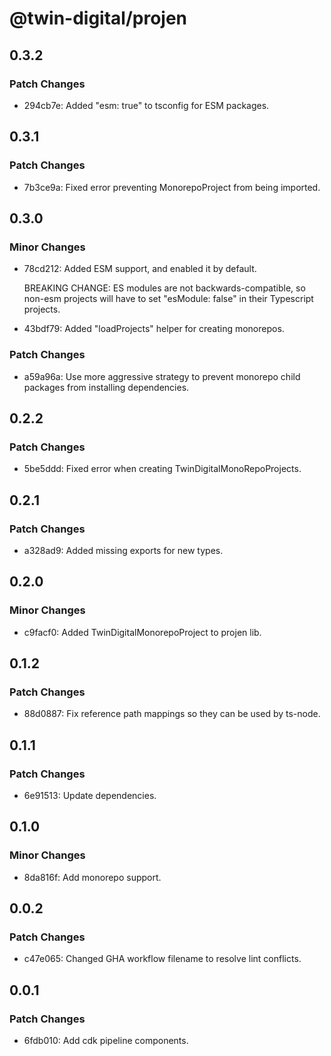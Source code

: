 # @twin-digital/projen

## 0.3.2

### Patch Changes

- 294cb7e: Added "esm: true" to tsconfig for ESM packages.

## 0.3.1

### Patch Changes

- 7b3ce9a: Fixed error preventing MonorepoProject from being imported.

## 0.3.0

### Minor Changes

- 78cd212: Added ESM support, and enabled it by default.

  BREAKING CHANGE: ES modules are not backwards-compatible, so non-esm projects will have to set "esModule: false" in their Typescript projects.

- 43bdf79: Added "loadProjects" helper for creating monorepos.

### Patch Changes

- a59a96a: Use more aggressive strategy to prevent monorepo child packages from installing dependencies.

## 0.2.2

### Patch Changes

- 5be5ddd: Fixed error when creating TwinDigitalMonoRepoProjects.

## 0.2.1

### Patch Changes

- a328ad9: Added missing exports for new types.

## 0.2.0

### Minor Changes

- c9facf0: Added TwinDigitalMonorepoProject to projen lib.

## 0.1.2

### Patch Changes

- 88d0887: Fix reference path mappings so they can be used by ts-node.

## 0.1.1

### Patch Changes

- 6e91513: Update dependencies.

## 0.1.0

### Minor Changes

- 8da816f: Add monorepo support.

## 0.0.2

### Patch Changes

- c47e065: Changed GHA workflow filename to resolve lint conflicts.

## 0.0.1

### Patch Changes

- 6fdb010: Add cdk pipeline components.
